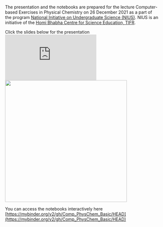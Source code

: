The presentation and the notebooks are prepared for the lecture Computer-based Exercises in Physical Chemistry on 26 December 2021 as a part of the program
[National Initiative on Undergraduate Science (NIUS)](https://nius.hbcse.tifr.res.in/). NIUS is an initiative of the [Homi Bhabha Centre for Science Education, TIFR](https://www.hbcse.tifr.res.in/).

Click the slides below for the presentation
![](https://github.com/raghurama123/Comp_PhysChem_Basic/blob/main/pdf/NIUS26Dec2021_CompPhysChem.pdf)
<a href="https://github.com/raghurama123/Comp_PhysChem_Basic/blob/main/pdf/NIUS26Dec2021_CompPhysChem.pdf">
<img src="img/Comp_PhysChem.png"  height="400">
</a>

You can access the notebooks interactively here [https://mybinder.org/v2/gh/Comp_PhysChem_Basic/HEAD](https://mybinder.org/v2/gh/Comp_PhysChem_Basic/HEAD)
